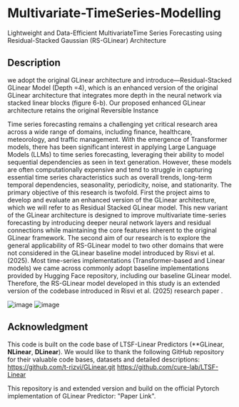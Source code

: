 # Multivariate-TimeSeries-Modelling
Lightweight and Data-Efficient MultivariateTime Series Forecasting using Residual-Stacked Gaussian (RS-GLinear) Architecture

## Description

we adopt the original GLinear architecture and introduce—Residual-Stacked GLinear Model (Depth =4), which is an enhanced version of the original GLinear architecture that integrates more depth in the neural network via stacked linear blocks (figure 6-b). Our proposed enhanced GLinear architecture retains the original Reversible Instance  


Time series forecasting remains a challenging yet critical research area across a wide range of domains, including finance, healthcare, meteorology, and traffic management. With the emergence of Transformer models, there has been significant interest in applying Large Language Models (LLMs) to time series forecasting, leveraging their ability to model sequential dependencies as seen in text generation. However, these models are often computationally expensive and tend to struggle in capturing essential time series characteristics such as overall trends, long-term temporal dependencies, seasonality, periodicity, noise, and stationarity. The primary objective of this research is twofold. First the project aims to develop and evaluate an enhanced version of the GLinear architecture, which we will refer to as Residual Stacked GLinear model. This new variant of the GLinear architecture is designed to improve multivariate time-series forecasting by introducing deeper neural network layers and residual connections while maintaining the core features inherent to the original GLinear framework. The second aim of our research is to explore the general applicability of RS-GLinear model to two other domains that were not considered in the GLinear baseline model introduced by Risvi et al. (2025). Most time-series implementations (Transformer-based and Linear models) we came across commonly adopt baseline implementations provided by Hugging Face repository, including our baseline GLinear model. Therefore, the RS-GLinear model developed in this study is an extended version of the codebase introduced in Risvi et al. (2025) research paper . 


![image](https://github.com/user-attachments/assets/ae8fb5f8-d264-4cea-b1b6-57d47d760559) ![image](https://github.com/user-attachments/assets/8375cd54-f892-4b5a-9984-37396f747601)







## Acknowledgment
This code is built on the code base of LTSF-Linear Predictors (**GLinear, **NLinear**, **DLinear**). 
We would like to thank the following GitHub repository for their valuable code bases, datasets and detailed descriptions:
https://github.com/t-rizvi/GLinear.git
https://github.com/cure-lab/LTSF-Linear

This repository is and extended version and build on the official Pytorch implementation of GLinear Predictor: "Paper Link".
